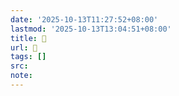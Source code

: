 ```yaml
---
date: '2025-10-13T11:27:52+08:00'
lastmod: '2025-10-13T13:04:51+08:00'
title: 󰚏
url: 󰚏
tags: []
src:
note:
---
```

